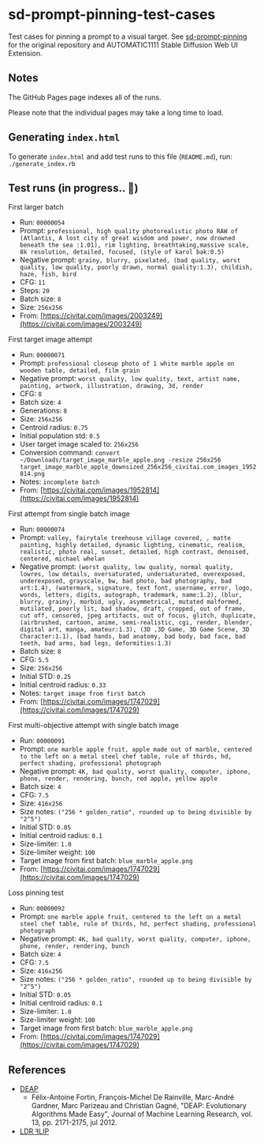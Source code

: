 
# sd-prompt-pinning-test-cases

Test cases for pinning a prompt to a visual target.
See [sd-prompt-pinning](https://github.com/michaeljklein/sd-prompt-pinning)
for the original repository and AUTOMATIC1111 Stable Diffusion Web UI Extension.


## Notes

The GitHub Pages page indexes all of the runs.

Please note that the individual pages may take a long time to load.


## Generating `index.html`

To generate `index.html` and add test runs to this file (`README.md`), run: `./generate_index.rb`


## Test runs (in progress.. 🚧)


First larger batch
- Run: `00000054`
- Prompt: `professional, high quality photorealistic photo RAW of (Atlantis, A lost city of great wisdom and power, now drowned beneath the sea :1.01), rim lighting, breathtaking,massive scale, 8k resolution, detailed, focused, (style of karol bak:0.5)`
- Negative prompt: `grainy, blurry, pixelated, (bad quality, worst quality, low quality, poorly drawn, normal quality:1.3), childish, haze, fish, bird`
- CFG: `11`
- Steps: `20`
- Batch size: `8`
- Size: `256x256`
- From: [https://civitai.com/images/2003249](https://civitai.com/images/2003249)

First target image attempt
- Run: `00000071`
- Prompt: `professional closeup photo of 1 white marble apple on wooden table, detailed, film grain`
- Negative prompt: `worst quality, low quality, text, artist name, painting, artwork, illustration, drawing, 3d, render`
- CFG: `8`
- Batch size: `4`
- Generations: `8`
- Size: `256x256`
- Centroid radius: `0.75`
- Initial population std: `0.5`
- User target image scaled to: `256x256`
- Conversion command: `convert ~/Downloads/target_image_marble_apple.png -resize 256x256 target_image_marble_apple_downsized_256x256_civitai.com_images_1952814.png`
- Notes: `incomplete batch`
- From: [https://civitai.com/images/1952814](https://civitai.com/images/1952814)

First attempt from single batch image
- Run: `00000074`
- Prompt: `valley, fairytale treehouse village covered, , matte painting, highly detailed, dynamic lighting, cinematic, realism, realistic, photo real, sunset, detailed, high contrast, denoised, centered, michael whelan`
- Negative prompt: `(worst quality, low quality, normal quality, lowres, low details, oversaturated, undersaturated, overexposed, underexposed, grayscale, bw, bad photo, bad photography, bad art:1.4), (watermark, signature, text font, username, error, logo, words, letters, digits, autograph, trademark, name:1.2), (blur, blurry, grainy), morbid, ugly, asymmetrical, mutated malformed, mutilated, poorly lit, bad shadow, draft, cropped, out of frame, cut off, censored, jpeg artifacts, out of focus, glitch, duplicate, (airbrushed, cartoon, anime, semi-realistic, cgi, render, blender, digital art, manga, amateur:1.3), (3D ,3D Game, 3D Game Scene, 3D Character:1.1), (bad hands, bad anatomy, bad body, bad face, bad teeth, bad arms, bad legs, deformities:1.3)`
- Batch size: `8`
- CFG: `5.5`
- Size: `256x256`
- Initial STD: `0.25`
- Initial centroid radius: `0.33`
- Notes: `target image from first batch`
- From: [https://civitai.com/images/1747029](https://civitai.com/images/1747029)

First multi-objective attempt with single batch image
- Run: `00000091`
- Prompt: `one marble apple fruit, apple made out of marble, centered to the left on a metal steel chef table, rule of thirds, hd, perfect shading, professional photograph`
- Negative prompt: `4K, bad quality, worst quality, computer, iphone, phone, render, rendering, bunch, red apple, yellow apple`
- Batch size: `4`
- CFG: `7.5`
- Size: `416x256`
- Size notes: `("256 * golden_ratio", rounded up to being divisible by "2^5")`
- Initial STD: `0.05`
- Initial centroid radius: `0.1`
- Size-limiter: `1.0`
- Size-limiter weight: `100`
- Target image from first batch: `blue_marble_apple.png`
- From: [https://civitai.com/images/1747029](https://civitai.com/images/1747029)

Loss pinning test
- Run: `00000092`
- Prompt: `one marble apple fruit, centered to the left on a metal steel chef table, rule of thirds, hd, perfect shading, professional photograph`
- Negative prompt: `4K, bad quality, worst quality, computer, iphone, phone, render, rendering, bunch`
- Batch size: `4`
- CFG: `7.5`
- Size: `416x256`
- Size notes: `("256 * golden_ratio", rounded up to being divisible by "2^5")`
- Initial STD: `0.05`
- Initial centroid radius: `0.1`
- Size-limiter: `1.0`
- Size-limiter weight: `100`
- Target image from first batch: `blue_marble_apple.png`
- From: [https://civitai.com/images/1747029](https://civitai.com/images/1747029)


## References

- [DEAP](http://goo.gl/amJ3x)
  + Félix-Antoine Fortin, François-Michel De Rainville, Marc-André Gardner,
    Marc Parizeau and Christian Gagné, "DEAP: Evolutionary Algorithms Made Easy",
    Journal of Machine Learning Research, vol. 13, pp. 2171-2175, jul 2012.
- [LDR ꟻLIP](https://research.nvidia.com/publication/2020-07_FLIP)


